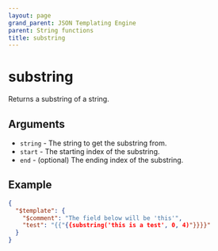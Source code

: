 ```yaml
---
layout: page
grand_parent: JSON Templating Engine
parent: String functions
title: substring
---
```


# substring

Returns a substring of a string.
## Arguments

- `string` - The string to get the substring from.
- `start` - The starting index of the substring.
- `end` - (optional) The ending index of the substring.

## Example

```json
{
  "$template": {
    "$comment": "The field below will be 'this'",
    "test": "{{"{{substring('this is a test', 0, 4)"}}}}"
  }
}
```
